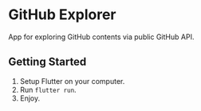 # GitHub Explorer

App for exploring GitHub contents via public GitHub API.

## Getting Started

1. Setup Flutter on your computer.
2. Run `flutter run`.
3. Enjoy.
